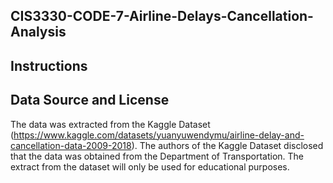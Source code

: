 ## CIS3330-CODE-7-Airline-Delays-Cancellation-Analysis

## Instructions



## Data Source and License

The data was extracted from the Kaggle Dataset (https://www.kaggle.com/datasets/yuanyuwendymu/airline-delay-and-cancellation-data-2009-2018). The authors of the Kaggle Dataset disclosed that the data was obtained from the Department of Transportation. The extract from the dataset will only be used for educational purposes.

